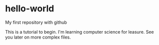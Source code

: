 # hello-world
My first repository with github

This is a tutorial to begin.
I'm learning computer science for leasure.
See you later on more complex files.
